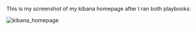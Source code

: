 This is my screenshot of my kibana homepage after I ran both playbooks: 

![kibana_homepage](https://user-images.githubusercontent.com/91933325/150435724-0990cc43-44de-48a3-8666-ab25a8779032.PNG)
